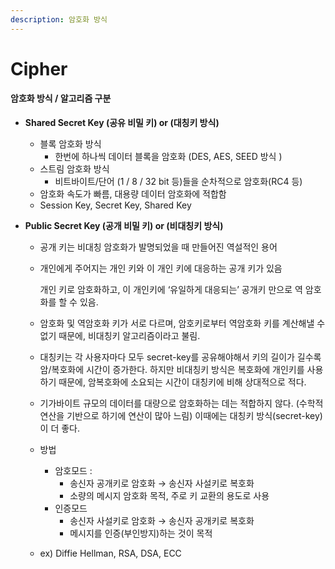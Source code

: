 ```yaml
---
description: 암호화 방식
---
```


# Cipher

#### 암호화 방식 / 알고리즘 구분

* **Shared Secret Key (공유 비밀 키) or (대칭키 방식)**
  * 블록 암호화 방식
    * 한번에 하나씩 데이터 블록을 암호화 (DES, AES, SEED 방식 )
  * 스트림 암호화 방식
    * 비트바이트/단어 (1 / 8 / 32 bit 등)들을 순차적으로 암호화(RC4 등)
  * 암호화 속도가 빠름, 대용량 데이터 암호화에 적합함
  * Session Key, Secret Key, Shared Key



* **Public Secret Key (공개 비밀 키) or (비대칭키 방식)**
  * 공개 키는 비대칭 암호화가 발명되었을 때 만들어진 역설적인 용어
  *   개인에게 주어지는 개인 키와 이 개인 키에 대응하는 공개 키가 있음

      개인 키로 암호화하고, 이 개인키에 ‘유일하게 대응되는’ 공개키 만으로 역 암호화를 할 수 있음.
  * 암호화 및 역암호화 키가 서로 다르며, 암호키로부터 역암호화 키를 계산해낼 수 없기 때문에, 비대칭키 알고리즘이라고 불림.
  * 대칭키는 각 사용자마다 모두 secret-key를 공유해야해서 키의 길이가 길수록 암/복호화에 시간이 증가한다. 하지만 비대칭키 방식은 복호화에 개인키를 사용하기 때문에, 암복호화에 소요되는 시간이 대칭키에 비해 상대적으로 적다.
  * 기가바이트 규모의 데이터를 대량으로 암호화하는 데는 적합하지 않다. (수학적 연산을 기반으로 하기에 연산이 많아 느림) 이때에는 대칭키 방식(secret-key)이 더 좋다.
  * 방법
    * 암호모드 :
      * 송신자 공개키로 암호화 → 송신자 사설키로 복호화
      * 소량의 메시지 암호화 목적, 주로 키 교환의 용도로 사용
    * 인증모드
      * 송신자 사설키로 암호화 → 송신자 공개키로 복호화
      * 메시지를 인증(부인방지)하는 것이 목적
  * ex) Diffie Hellman, RSA, DSA, ECC
